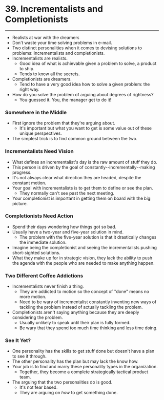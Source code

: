 # 39. Incrementalists and Completionists
----
- Realists at war with the dreamers
- Don't waste your time solving problems in e-mail.
- Two distinct personalities when it comes to devising solutions to problems: incrementalists and completionists.
- Incrementalists are realists.
  - Good idea of what is achievable given a problem to solve, a product to ship.
  - Tends to know all the secrets.
- Completionists are dreamers.
  - Tend to have a very good idea how to solve a given problem: the right way.
- How do you solve the problem of arguing about degrees of rightness?
  - You guessed it.  You, the manager get to do it!

### Somewhere in the Middle
- First ignore the problem that they're arguing about.
  - It's important but what you want to get is some value out of these unique perspectives.
- The simplest trick is to find common ground between the two.

### Incrementalists Need Vision
- What defines an incrementalist's day is the raw amount of stuff they do.
- This person is driven by the goal of constantly--incrementally--making progress.
- It's not always clear what direction they are headed, despite the constant motion.
- Your goal with incrementalists is to get them to define or see the plan.
  - They normally can't see past the next meeting.
- Your completionist is important in getting them on board with the big picture.

### Completionists Need Action
- Spend their days wondering how things got so bad.
- Usually have a two-year and five-year solution in mind.
  - The problem with the five-year solution is that it drastically changes the immediate solution.
- Imagine being the completionist and seeing the incrementalists pushing short-sighted solutions.
- What they make up for in strategic vision, they lack the ability to push the agenda with the people who are needed to make anything happen.

### Two Different Coffee Addictions
- Incrementalists never finish a thing.
  - They are addicted to motion so the concept of "done" means no more motion.
  - Need to be wary of incrementalist constantly inventing new ways of tackling the problem instead of actually tackling the problem.
- Completionists aren't saying anything because they are deeply considering the problem.
  - Usually unlikely to speak until their plan is fully formed.
  - Be wary that they spend too much time thinking and less time doing.

### See It Yet?
- One personality has the skills to get stuff done but doesn't have a plan to see it through.
- The other personality has the plan but may lack the know how.
- Your job is to find and marry these personality types in the organization.
  - Together, they become a complete strategically tactical product team.
- The arguing that the two personalities do is good.
  - It's not fear based.
  - They are arguing on _how_ to get something done.